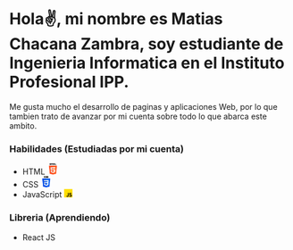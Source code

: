 # Hola✌, mi nombre es Matias Chacana Zambra, soy estudiante de Ingenieria Informatica en el Instituto Profesional IPP. 
<p>Me gusta mucho el desarrollo de paginas y aplicaciones Web, por lo que tambien trato de avanzar por mi cuenta sobre todo lo que abarca este ambito.</p>

<h3>Habilidades (Estudiadas por mi cuenta)</h3>
<ul>
  <li>HTML
    <img src='https://github.com/Matichz/Matichz/blob/main/html-5.png' width='20px'/>
  </li>
  <li>CSS
    <img src='https://github.com/Matichz/Matichz/blob/main/css-3.png' width='20px'/>
  </li>
  <li>JavaScript
    <img src='https://github.com/Matichz/Matichz/blob/main/js.png' width='15px'/>
  </li>
</ul>
  
<h3>Libreria (Aprendiendo)</h3>
<ul>
  <li>React JS</li>
</ul>
